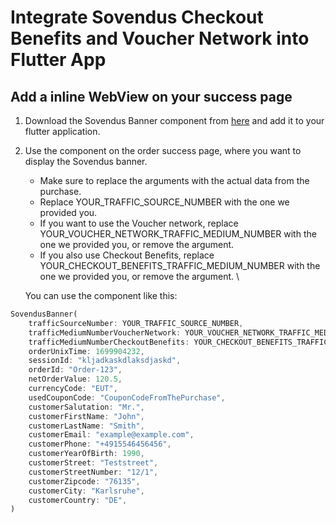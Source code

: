 # Integrate Sovendus Checkout Benefits and Voucher Network into Flutter App

## Add a inline WebView on your success page
1. Download the Sovendus Banner component from [here](https://raw.githubusercontent.com/Sovendus-GmbH/Sovendus-Voucher-Network-and-Checkout-Benefits-Documentation-for-Flutter-Apps/main/sovendus_banner.dart) and add it to your flutter application.
2. Use the component on the order success page, where you want to display the Sovendus banner. 
    - Make sure to replace the arguments with the actual data from the purchase. 
    - Replace YOUR_TRAFFIC_SOURCE_NUMBER with the one we provided you. 
    - If you want to use the Voucher network, replace YOUR_VOUCHER_NETWORK_TRAFFIC_MEDIUM_NUMBER with the one we provided you, or remove the argument.
    - If you also use Checkout Benefits, replace YOUR_CHECKOUT_BENEFITS_TRAFFIC_MEDIUM_NUMBER with the one we provided you, or remove the argument. \

    You can use the component like this:
```dart 
SovendusBanner(
    trafficSourceNumber: YOUR_TRAFFIC_SOURCE_NUMBER,
    trafficMediumNumberVoucherNetwork: YOUR_VOUCHER_NETWORK_TRAFFIC_MEDIUM_NUMBER,
    trafficMediumNumberCheckoutBenefits: YOUR_CHECKOUT_BENEFITS_TRAFFIC_MEDIUM_NUMBER,
    orderUnixTime: 1699904232,
    sessionId: "kljadkaskdlaksdjaskd",
    orderId: "Order-123",
    netOrderValue: 120.5,
    currencyCode: "EUT",
    usedCouponCode: "CouponCodeFromThePurchase",
    customerSalutation: "Mr.",
    customerFirstName: "John",
    customerLastName: "Smith",
    customerEmail: "example@example.com",
    customerPhone: "+4915546456456",
    customerYearOfBirth: 1990,
    customerStreet: "Teststreet",
    customerStreetNumber: "12/1",
    customerZipcode: "76135",
    customerCity: "Karlsruhe",
    customerCountry: "DE",
)
```